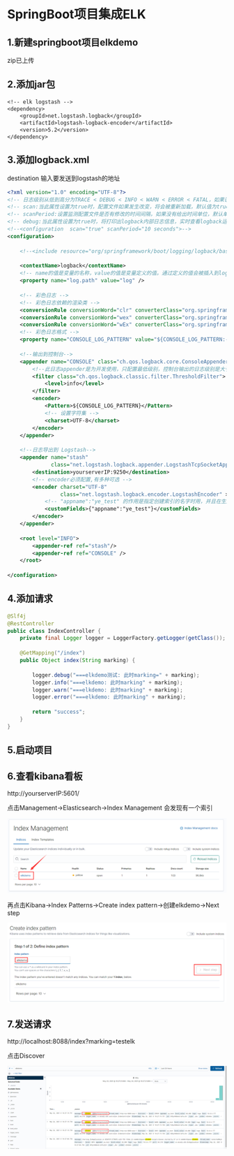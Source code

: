 # SpringBoot项目集成ELK

## 1.新建springboot项目elkdemo

zip已上传

## 2.添加jar包

```
<!-- elk logstash -->
<dependency>
    <groupId>net.logstash.logback</groupId>
    <artifactId>logstash-logback-encoder</artifactId>
    <version>5.2</version>
</dependency>
```

## 3.添加logback.xml

destination 输入要发送到logstash的地址

```xml
<?xml version="1.0" encoding="UTF-8"?>
<!-- 日志级别从低到高分为TRACE < DEBUG < INFO < WARN < ERROR < FATAL，如果设置为WARN，则低于WARN的信息都不会输出 -->
<!-- scan:当此属性设置为true时，配置文件如果发生改变，将会被重新加载，默认值为true -->
<!-- scanPeriod:设置监测配置文件是否有修改的时间间隔，如果没有给出时间单位，默认单位是毫秒。当scan为true时，此属性生效。默认的时间间隔为1分钟。 -->
<!-- debug:当此属性设置为true时，将打印出logback内部日志信息，实时查看logback运行状态。默认值为false。 -->
<!--<configuration  scan="true" scanPeriod="10 seconds">-->
<configuration>

    <!--<include resource="org/springframework/boot/logging/logback/base.xml" />-->

    <contextName>logback</contextName>
    <!-- name的值是变量的名称，value的值是变量定义的值。通过定义的值会被插入到logger上下文中。定义变量后，可以使“${}”来使用变量。 -->
    <property name="log.path" value="log" />

    <!-- 彩色日志 -->
    <!-- 彩色日志依赖的渲染类 -->
    <conversionRule conversionWord="clr" converterClass="org.springframework.boot.logging.logback.ColorConverter" />
    <conversionRule conversionWord="wex" converterClass="org.springframework.boot.logging.logback.WhitespaceThrowableProxyConverter" />
    <conversionRule conversionWord="wEx" converterClass="org.springframework.boot.logging.logback.ExtendedWhitespaceThrowableProxyConverter" />
    <!-- 彩色日志格式 -->
    <property name="CONSOLE_LOG_PATTERN" value="${CONSOLE_LOG_PATTERN:-%clr(%d{yyyy-MM-dd HH:mm:ss.SSS}){faint} %clr(${LOG_LEVEL_PATTERN:-%5p}) %clr([%method,%line])  %clr(${PID:- }){magenta} %clr(---){faint} %clr([%thread]){faint} %clr(%-40.40logger{39}){cyan} %clr(:){faint} %msg%n${LOG_EXCEPTION_CONVERSION_WORD:-%wEx}}"/>

    <!--输出到控制台-->
    <appender name="CONSOLE" class="ch.qos.logback.core.ConsoleAppender">
        <!--此日志appender是为开发使用，只配置最低级别，控制台输出的日志级别是大于或等于此级别的日志信息-->
        <filter class="ch.qos.logback.classic.filter.ThresholdFilter">
            <level>info</level>
        </filter>
        <encoder>
            <Pattern>${CONSOLE_LOG_PATTERN}</Pattern>
            <!-- 设置字符集 -->
            <charset>UTF-8</charset>
        </encoder>
    </appender>

    <!--日志导出到 Logstash-->
    <appender name="stash"
              class="net.logstash.logback.appender.LogstashTcpSocketAppender">
        <destination>yourserverIP:9250</destination>
        <!-- encoder必须配置,有多种可选 -->
        <encoder charset="UTF-8"
                 class="net.logstash.logback.encoder.LogstashEncoder" >
            <!-- "appname":"ye_test" 的作用是指定创建索引的名字时用，并且在生成的文档中会多了这个字段  -->
            <customFields>{"appname":"ye_test"}</customFields>
        </encoder>
    </appender>

    <root level="INFO">
        <appender-ref ref="stash"/>
        <appender-ref ref="CONSOLE" />
    </root>

</configuration>
```

## 4.添加请求

```java
@Slf4j
@RestController
public class IndexController {
    private final Logger logger = LoggerFactory.getLogger(getClass());

    @GetMapping("/index")
    public Object index(String marking) {

        logger.debug("===elkdemo测试: 此时marking=" + marking);
        logger.info("===elkdemo: 此时marking" + marking);
        logger.warn("===elkdemo: 此时marking" + marking);
        logger.error("===elkdemo: 此时marking" + marking);

        return "success";
    }
}
```

## 5.启动项目

## 6.查看kibana看板

http://yourserverIP:5601/

点击Management->Elasticsearch->Index Management 会发现有一个索引

![image-20210524102112967](images/image-20210524102112967.png)

再点击Kibana->Index Patterns->Create index pattern->创建elkdemo->Next step

![image-20210524102309039](images/image-20210524102309039.png)

## 7.发送请求

http://localhost:8088/index?marking=testelk

点击Discover

![image-20210524102744544](images/image-20210524102744544.png)
